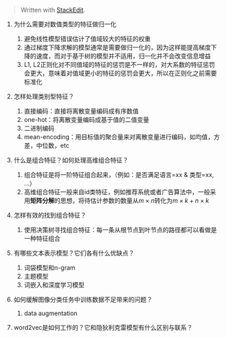 


> Written with [StackEdit](https://stackedit.io/).

1. 为什么需要对数值类型的特征做归一化
	1. 避免线性模型错误估计了值域较大的特征的权重
	2. 通过梯度下降求解的模型通常是需要做归一化的，因为这样能提高梯度下降的速度，而对于基于树的模型并不适用，归一化并不会改变信息增益
	3. L1, L2正则化对不同值域的特征的惩罚是不一样的，对大系数的特征惩罚会更大，意味着对值域更小的特征的惩罚会更大，所以在正则化之前需要标准化

2. 怎样处理类别型特征？
	1. 直接编码：直接将离散变量编码成有序数值
	2. one-hot：将离散变量编码成基于值的二值变量
	3. 二进制编码
	4. mean-encoding：用目标值的聚合量来对离散变量进行编码，如均值，方差，中位数，etc

3. 什么是组合特征？如何处理高维组合特征？
	1. 组合特征是将一阶特征组合起来，（例如：是否满足语言=xx & 类型=xx, ...）
	2. 高维组合特征一般来自id类特征，例如推荐系统或者广告算法中，一般采用**矩阵分解**的思想，将待估计参数的数量从$m \times n$转化为$m \times k + n \times k$

4. 怎样有效的找到组合特征？
	1. 使用决策树寻找组合特征：每一条从根节点到叶节点的路径都可以看做是一种特征组合

5. 有哪些文本表示模型？它们各有什么优缺点？
	1. 词袋模型和n-gram
	2. 主题模型
	3. 词嵌入和深度学习模型

6. 如何缓解图像分类任务中训练数据不足带来的问题？
	1. data augmentation

7. word2vec是如何工作的？它和隐狄利克雷模型有什么区别与联系？
<!--stackedit_data:
eyJoaXN0b3J5IjpbMTM3NDY1ODU4MV19
-->